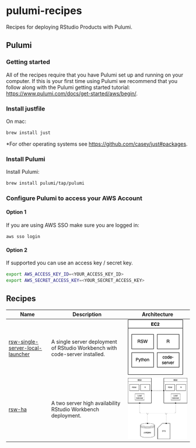 # pulumi-recipes

Recipes for deploying RStudio Products with Pulumi.

## Pulumi

### Getting started

All of the recipes require that you have Pulumi set up and running on your computer. If this is your first time using Pulumi we recommend that you follow along with the Pulumi getting started tutorial: <https://www.pulumi.com/docs/get-started/aws/begin/>.

### Install justfile

On mac:

```bash
brew install just
```

*For other operating systems see <https://github.com/casey/just#packages>.

### Install Pulumi

Install Pulumi:

```bash
brew install pulumi/tap/pulumi
```

### Configure Pulumi to access your AWS Account

#### Option 1

If you are using AWS SSO make sure you are logged in:

```bash
aws sso login
```

#### Option 2

If supported you can use an access key / secret key.

```bash
export AWS_ACCESS_KEY_ID=<YOUR_ACCESS_KEY_ID>
export AWS_SECRET_ACCESS_KEY=<YOUR_SECRET_ACCESS_KEY>
```

## Recipes

| Name                                                                            | Description                                                                 | Architecture                                                    |
| ------------------------------------------------------------------------------- | --------------------------------------------------------------------------- | --------------------------------------------------------------- |
| [rsw-single-server-local-launcher](recipes/rsw-single-server-local-launcher/)   | A single server deployment of RStudio Workbench with code-server installed. | ![](recipes/rsw-single-server-local-launcher/infra.drawio.png)  |
| [rsw-ha](recipes/rsw-ha/)                                                       | A two server high availability RStudio Workbench deployment.                | ![](recipes/rsw-ha/infra.drawio.png)                            |


